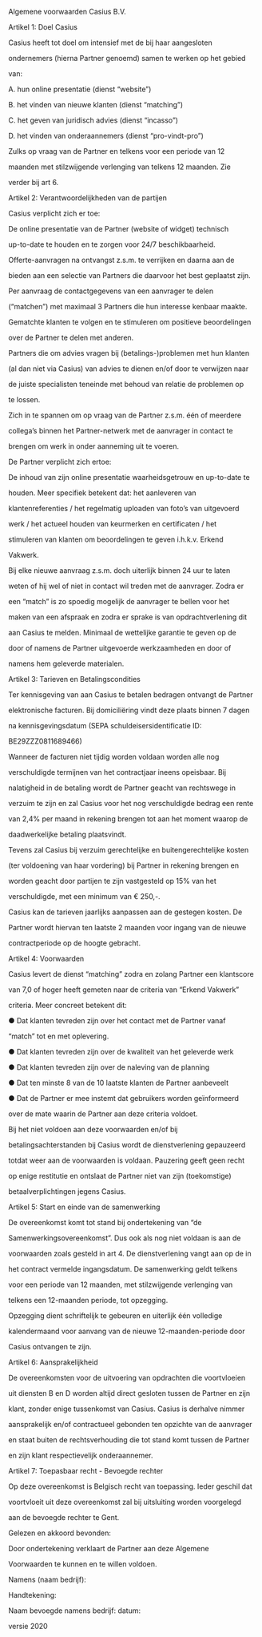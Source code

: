 Algemene voorwaarden Casius B.V.



Artikel 1: Doel Casius

Casius heeft tot doel om intensief met de bij haar aangesloten

ondernemers (hierna Partner genoemd) samen te werken op het gebied

van:

A. hun online presentatie (dienst “website”)

B. het vinden van nieuwe klanten (dienst “matching”)

C. het geven van juridisch advies (dienst “incasso”)

D. het vinden van onderaannemers (dienst “pro-vindt-pro”)



Zulks op vraag van de Partner en telkens voor een periode van 12

maanden met stilzwijgende verlenging van telkens 12 maanden. Zie

verder bij art 6.



Artikel 2: Verantwoordelijkheden van de partijen



Casius verplicht zich er toe:

De online presentatie van de Partner (website of widget) technisch

up-to-date te houden en te zorgen voor 24/7 beschikbaarheid.



Offerte-aanvragen na ontvangst z.s.m. te verrijken en daarna aan de

bieden aan een selectie van Partners die daarvoor het best geplaatst zijn.

Per aanvraag de contactgegevens van een aanvrager te delen

(“matchen”) met maximaal 3 Partners die hun interesse kenbaar maakte.

Gematchte klanten te volgen en te stimuleren om positieve beoordelingen

over de Partner te delen met anderen.



Partners die om advies vragen bij (betalings-)problemen met hun klanten

(al dan niet via Casius) van advies te dienen en/of door te verwijzen naar

de juiste specialisten teneinde met behoud van relatie de problemen op

te lossen.



Zich in te spannen om op vraag van de Partner z.s.m. één of meerdere

collega’s binnen het Partner-netwerk met de aanvrager in contact te

brengen om werk in onder aanneming uit te voeren.



De Partner verplicht zich ertoe:

De inhoud van zijn online presentatie waarheidsgetrouw en up-to-date te

houden. Meer specifiek betekent dat: het aanleveren van

klantenreferenties / het regelmatig uploaden van foto’s van uitgevoerd

werk / het actueel houden van keurmerken en certificaten / het

stimuleren van klanten om beoordelingen te geven i.h.k.v. Erkend

Vakwerk.



Bij elke nieuwe aanvraag z.s.m. doch uiterlijk binnen 24 uur te laten

weten of hij wel of niet in contact wil treden met de aanvrager. Zodra er

een “match” is zo spoedig mogelijk de aanvrager te bellen voor het

maken van een afspraak en zodra er sprake is van opdrachtverlening dit

aan Casius te melden. Minimaal de wettelijke garantie te geven op de

door of namens de Partner uitgevoerde werkzaamheden en door of

namens hem geleverde materialen.



Artikel 3: Tarieven en Betalingscondities

Ter kennisgeving van aan Casius te betalen bedragen ontvangt de Partner

elektronische facturen. Bij domiciliëring vindt deze plaats binnen 7 dagen

na kennisgevingsdatum (SEPA schuldeisersidentificatie ID:

BE29ZZZ0811689466)



Wanneer de facturen niet tijdig worden voldaan worden alle nog

verschuldigde termijnen van het contractjaar ineens opeisbaar. Bij

nalatigheid in de betaling wordt de Partner geacht van rechtswege in

verzuim te zijn en zal Casius voor het nog verschuldigde bedrag een rente

van 2,4% per maand in rekening brengen tot aan het moment waarop de

daadwerkelijke betaling plaatsvindt.



Tevens zal Casius bij verzuim gerechtelijke en buitengerechtelijke kosten

(ter voldoening van haar vordering) bij Partner in rekening brengen en

worden geacht door partijen te zijn vastgesteld op 15% van het

verschuldigde, met een minimum van € 250,-.



Casius kan de tarieven jaarlijks aanpassen aan de gestegen kosten. De

Partner wordt hiervan ten laatste 2 maanden voor ingang van de nieuwe

contractperiode op de hoogte gebracht.



Artikel 4: Voorwaarden

Casius levert de dienst “matching” zodra en zolang Partner een klantscore

van 7,0 of hoger heeft gemeten naar de criteria van “Erkend Vakwerk”

criteria. Meer concreet betekent dit:



● Dat klanten tevreden zijn over het contact met de Partner vanaf

“match” tot en met oplevering.

● Dat klanten tevreden zijn over de kwaliteit van het geleverde werk

● Dat klanten tevreden zijn over de naleving van de planning

● Dat ten minste 8 van de 10 laatste klanten de Partner aanbeveelt

● Dat de Partner er mee instemt dat gebruikers worden geïnformeerd

over de mate waarin de Partner aan deze criteria voldoet.



Bij het niet voldoen aan deze voorwaarden en/of bij

betalingsachterstanden bij Casius wordt de dienstverlening gepauzeerd

totdat weer aan de voorwaarden is voldaan. Pauzering geeft geen recht

op enige restitutie en ontslaat de Partner niet van zijn (toekomstige)

betaalverplichtingen jegens Casius.



Artikel 5: Start en einde van de samenwerking

De overeenkomst komt tot stand bij ondertekening van “de

Samenwerkingsovereenkomst”. Dus ook als nog niet voldaan is aan de

voorwaarden zoals gesteld in art 4. De dienstverlening vangt aan op de in

het contract vermelde ingangsdatum. De samenwerking geldt telkens

voor een periode van 12 maanden, met stilzwijgende verlenging van

telkens een 12-maanden periode, tot opzegging.



Opzegging dient schriftelijk te gebeuren en uiterlijk één volledige

kalendermaand voor aanvang van de nieuwe 12-maanden-periode door

Casius ontvangen te zijn.



Artikel 6: Aansprakelijkheid

De overeenkomsten voor de uitvoering van opdrachten die voortvloeien

uit diensten B en D worden altijd direct gesloten tussen de Partner en zijn

klant, zonder enige tussenkomst van Casius. Casius is derhalve nimmer

aansprakelijk en/of contractueel gebonden ten opzichte van de aanvrager

en staat buiten de rechtsverhouding die tot stand komt tussen de Partner

en zijn klant respectievelijk onderaannemer.



Artikel 7: Toepasbaar recht - Bevoegde rechter

Op deze overeenkomst is Belgisch recht van toepassing. Ieder geschil dat

voortvloeit uit deze overeenkomst zal bij uitsluiting worden voorgelegd

aan de bevoegde rechter te Gent.



Gelezen en akkoord bevonden:

Door ondertekening verklaart de Partner aan deze Algemene

Voorwaarden te kunnen en te willen voldoen.



Namens (naam bedrijf):



Handtekening:



Naam bevoegde namens bedrijf: datum:



versie 2020